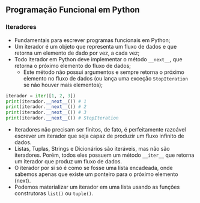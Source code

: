 ## Programação Funcional em Python
### Iteradores

<div class="small">

- Fundamentais para escrever programas funcionais em Python;
- Um iterador é um objeto que representa um fluxo de dados e que retorna um elemento de dado por vez, a cada vez;
- Todo iterador em Python deve implementar o método `__next__`, que retorna o próximo elemento do fluxo de dados;
    - Este método não possui argumentos e sempre retorna o próximo elemento no fluxo de dados (ou lança uma exceção `StopIteration` se não houver mais elementos);

```python
iterador = iter([1, 2, 3])
print(iterador.__next__()) # 1
print(iterador.__next__()) # 2
print(iterador.__next__()) # 3
print(iterador.__next__()) # StopIteration
```

- Iteradores não precisam ser finitos, de fato, é perfeitamente razoável escrever um iterador que seja capaz de produzir um fluxo infinito de dados.
- Listas, Tuplas, Strings e Dicionários são iteráveis, mas não são iteradores. Porém, todos eles possuem um método `__iter__` que retorna um iterador que produz um fluxo de dados.
- O iterador por si só é como se fosse uma lista encadeada, onde sabemos apenas que existe um ponteiro para o próximo elemento (next).
- Podemos materializar um iterador em uma lista usando as funções construtoras `list()` ou `tuple()`.

</div>
